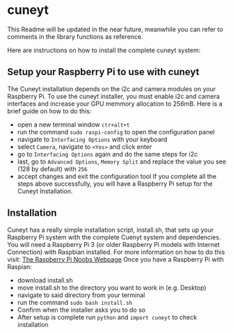 # cuneyt
This Readme will be updated in the near future, 
meanwhile you can refer to comments in the library functions as reference.

Here are instructions on how to install the complete cuneyt system:

## Setup your Raspberry Pi to use with cuneyt
The Cuneyt installation depends on the i2c and camera modules on your Raspberry Pi. To use the cuneyt installer, you must enable i2c and camera interfaces and increase your GPU memmory allocation to 256mB. 
Here is a brief guide on how to do this:
* open a new terminal window `ctr+alt+t`
* run the command `sudo raspi-config` to open the configuration panel
* navigate to `Interfacing Options` with your keyboard
* select `Camera`, navigate to `<Yes>` and click enter
* go to `Interfacing Options` again and do the same steps for i2c
* last, go to `Advanced Options`, `Memory Split` and replace the value you see (128 by default) with `256`
* accept changes and exit the configuration tool
If you complete all the steps above successfully, you will have a Raspberry Pi setup for the Cuneyt Installation. 

## Installation
Cuneyt has a really simple installation script, install.sh, that sets up your Raspberry Pi system with the complete Cuenyt system and dependencies. 
You will need a Raspberry Pi 3 (or older Raspberry Pi models with Internet Connection) with Raspbian installed. For more information on how to do this visit: [The Raspberry Pi Noobs Webpage](https://www.raspberrypi.org/downloads/noobs)
Once you have a Raspberry Pi with Raspian:
* download install.sh
* move install.sh to the directory you want to work in (e.g. Desktop)
* navigate to said directory from your terminal
* run the command `sudo bash install.sh`
* Confirm when the installer asks you to do so
* After setup is complete run `python` and `import cuneyt` to check installation

